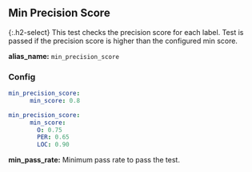 
## Min Precision Score

<div class="main-docs" markdown="1"><div class="h3-box" markdown="1">

{:.h2-select}
This test checks the precision score for each label. Test is passed if the precision score is higher than the configured min score.

**alias_name:** `min_precision_score`

</div><div class="h3-box" markdown="1">

### Config
```yaml
min_precision_score:
      min_score: 0.8
```
```yaml
min_precision_score:
      min_score:
        O: 0.75
        PER: 0.65
        LOC: 0.90
```
**min_pass_rate:** Minimum pass rate to pass the test.

<!-- ### Examples -->

</div></div>
